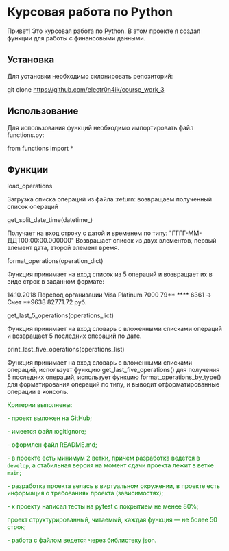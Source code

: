 # Курсовая работа по Python

Привет! Это курсовая работа по Python. В этом проекте я создал функции для работы с финансовыми данными.

## Установка
Для установки необходимо склонировать репозиторий:

git clone https://github.com/electr0n4ik/course_work_3

## Использование

Для использования функций необходимо импортировать файл functions.py:

from functions import *

## Функции

<p>load_operations</p>
Зaгрузка списка операций из файла
:return: возвращаем полученный список операций

<p>get_split_date_time(datetime_)</p>
Получает на вход строку с датой и временем по типу:
    "ГГГГ-ММ-ДДT00:00:00.000000"
Возвращает список из двух элементов,
первый элемент дата,
второй элемент время.

<p>format_operations(operation_dict)</p>
Функция принимает на вход список из 5 операций и возвращает их в виде строк в заданном формате:

14.10.2018 Перевод организации
Visa Platinum 7000 79** **** 6361 -> Счет **9638
82771.72 руб.

<p>get_last_5_operations(operations_lict)</p>
Функция принимает на вход словарь с вложенными списками операций и возвращает
5 последних операций по дате.

<p>
    print_last_five_operations(operations_list)
</p>
<p>
    Функция принимает на вход словарь с вложенными списками операций,
    использует функцию get_last_five_operations() для получения 5 последних операций,
    использует функцию format_operations_by_type() для форматирования операций по типу,
    и выводит отформатированные операции в консоль.
</p>
<p>
    <span style="color:green">
        Критерии выполнены:
    </span>
</p>

<font color="green">
    - проект выложен на GitHub;
</font>

<font color="green">- имеется файл юgitignore;</font>

<font color="green">- оформлен файл README.md;</font>

<font color="green">- в проекте есть минимум 2 ветки, причем разработка ведется в `develop`, а стабильная версия на момент сдачи проекта лежит в ветке `main`;</font>

<font color="green">- разработка проекта велась в виртуальном окружении, в проекте есть информация о требованиях проекта (зависимостях);</font>

<font color="green">- к проекту написал тесты на pytest с покрытием не менее 80%;</font>

<font color="green"> проект структурированный, читаемый, каждая функция — не более 50 строк;</font>

<font color="green">- работа с файлом ведется через библиотеку json.</font>

